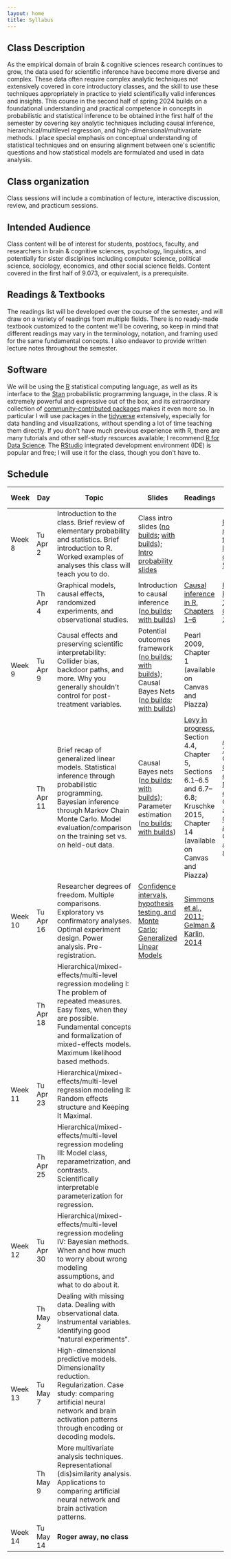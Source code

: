```yaml
---
layout: home
title: Syllabus
---
```


## Class Description

  As the empirical domain of brain & cognitive sciences research continues to grow, the data used for scientific inference have become more diverse and complex. These data often require complex analytic techniques not extensively covered in core introductory classes, and the skill to use these techniques appropriately in practice to yield scientifically valid inferences and insights. This course in the second half of spring 2024 builds on a foundational understanding and practical competence in concepts in probabilistic and statistical inference to be obtained inthe first half of the semester by covering key analytic techniques including causal inference, hierarchical/multilevel regression, and high-dimensional/multivariate methods. I place special emphasis on conceptual understanding of statistical techniques and on ensuring alignment between one's scientific questions and how statistical models are formulated and used in data analysis.


## Class organization

Class sessions will include a combination of lecture, interactive discussion, review, and practicum sessions.

## Intended Audience

Class content will be of interest for students, postdocs, faculty, and researchers in brain & cognitive sciences, psychology, linguistics, and potentially for sister disciplines including computer science, political science, sociology, economics, and other social science fields. Content covered in the first half of 9.073, or equivalent, is a prerequisite.

## Readings & Textbooks

The readings list will be developed over the course of the semester, and will draw on a variety of readings from multiple fields. There is no ready-made textbook customized to the content we'll be covering, so keep in mind that different readings may vary in the terminology, notation, and framing used for the same fundamental concepts. I also endeavor to provide written lecture notes throughout the semester.

## Software

We will be using the [R](https://www.r-project.org/) statistical computing language, as well as its interface to the [Stan](https://mc-stan.org/) probabilistic programming language, in the class. R is extremely powerful and expressive out of the box, and its extraordinary collection of [community-contributed packages](https://cran.r-project.org/) makes it even more so. In particular I will use packages in the [tidyverse](https://www.tidyverse.org/) extensively, especially for data handling and visualizations, without spending a lot of time teaching them directly. If you don't have much previous experience with R, there are many tutorials and other self-study resources available; I recommend [R for Data Science](https://r4ds.hadley.nz/). The [RStudio](https://posit.co/products/open-source/rstudio/) integrated development environment (IDE) is popular and free; I will use it for the class, though you don't have to.


## Schedule

<div style="text-align:center;">
<!--    <img src="{{ site.url }}{{ site.baseurl }}/assets/images/under_construction.jpg" alt="Statistical Inference in Brain & Cognitive Sciences, Spring 2024" style="width: 60%; max-width:300px; height:auto; padding-top:10px; padding-bottom:20px;"> -->
    </div>

| Week    | Day       | Topic                                                                                                                                                                                                                                 | Slides                                                                                                                                                                                                                                                                                                                                              | Readings                                                                                                                                                                                  | Related readings                                                                                                                                                                                                                                                                                                                                                                                                                             | Problem sets                                |
| ------- | --------- | ------------------------------------------------------------------------------------------------------------------------------------------------------------------------------------------------------------------------------------- | --------------------------------------------------------------------------------------------------------------------------------------------------------------------------------------------------------------------------------------------------------------------------------------------------------------------------------------------------- | ----------------------------------------------------------------------------------------------------------------------------------------------------------------------------------------- | -------------------------------------------------------------------------------------------------------------------------------------------------------------------------------------------------------------------------------------------------------------------------------------------------------------------------------------------------------------------------------------------------------------------------------------------- | ------------------------------------------- |
| Week 8  | Tu Apr 2  | Introduction to the class. Brief review of elementary probability and statistics. Brief introduction to R. Worked examples of analyses this class will teach you to do.                                                               | Class intro slides ([no builds](assets/slides/2024-04-02-keynote-intro-slides-no-builds.pdf); [with builds](assets/slides/2024-04-02-keynote-intro-slides-with-builds.pdf)); [Intro probability slides](assets/slides/2024-04-02-intro-probability-slides.pdf)                                                                                      |                                                                                                                                                                                           | [Probabilistic models in the study of language, chapters 2–5](https://www.mit.edu/~rplevy/pmsl_textbook/text.html)                                                                                                                                                                                                                                                                                                                           |                                             |
|         | Th Apr 4  | Graphical models, causal effects, randomized experiments, and observational studies.                                                                                                                                                  | Introduction to causal inference ([no builds](assets/slides/2024-04-04-intro-to-causal-inference-no-builds.pdf); [with builds](assets/slides/2024-04-04-intro-to-causal-inference-with-builds.pdf))                                                                                                                                                 | [Causal inference in R, Chapters 1–6](https://www.r-causal.org/)                                                                                                                          | [Hernan & Robins 2024, Chapters 1–3](https://www.hsph.harvard.edu/miguel-hernan/causal-inference-book/)                                                                                                                                                                                                                                                                                                                                      |                                             |
| Week 9  | Tu Apr 9  | Causal effects and preserving scientific interpretability: Collider bias, backdoor paths, and more. Why you generally shouldn't control for post-treatment variables.                                                                 | Potential outcomes framework ([no builds](assets/slides/2024-04-09-more-causal-inference-no-builds.pdf); [with builds](assets/slides/2024-04-09-more-causal-inference-with-builds.pdf)); Causal Bayes Nets ([no builds](assets/slides/2024-04-09-causal-Bayes-nets-no-builds.pdf); [with builds](2024-04-09-causal-Bayes-nets-with-builds.pdf))     | Pearl 2009, Chapter 1 (available on Canvas and Piazza)                                                                                                                                    |                                                                                                                                                                                                                                                                                                                                                                                                                                              | [Pset 1](assets/assignments/pset_1.pdf) out |
|         | Th Apr 11 | Brief recap of generalized linear models. Statistical inference through probabilistic programming. Bayesian inference through Markov Chain Monte Carlo. Model evaluation/comparison on the training set vs. on held-out data.         | Causal Bayes nets ([no builds](assets/slides/2024-04-11-causal-Bayes-nets-no-builds.pdf); [with builds](assets/slides/2024-04-11-causal-Bayes-nets-with-builds.pdf)); Parameter estimation ([no builds](assets/slides/2024-04-11-parameter-estimation-no-builds.pdf); [with builds](assets/slides/2024-04-11-parameter-estimation-with-builds.pdf)) | [Levy in progress](https://www.mit.edu/~rplevy/pmsl_textbook/text.html), Section 4.4, Chapter 5, Sections 6.1–6.5 and 6.7–6.8; Kruschke 2015, Chapter 14 (available on Canvas and Piazza) | [Agresti, 2015](https://www.google.com/books/edition/_/dgIzBgAAQBAJ?hl=en&gbpv=1&pg=PR11&dq=generalized+linear+models+agresti), Chapter 1; [Carpenter et al., 2017](http://stat.columbia.edu/~gelman/research/unpublished/stan-paper-revision-feb2015.pdf); [Nicenboim et al., 2024](https://vasishth.github.io/bayescogsci/book/), Chapters 4 and 10; [Gelman et al., 2020](https://users.aalto.fi/~ave/ROS.pdf), Chapter 4 and Parts 2 & 3 |                                             |
| Week 10 | Tu Apr 16 | Researcher degrees of freedom. Multiple comparisons. Exploratory vs confirmatory analyses. Optimal experiment design. Power analysis. Pre-registration.                                                                               | [Confidence intervals, hypothesis testing, and Monte Carlo](assets/slides/2024-04-16-confidence-intervals-hypothesis-testing-Monte-Carlo-with-builds.pdf); [Generalized Linear Models](assets/slides/2024-04-16-generalized-linear-models.pdf)                                                                                                      | [Simmons et al., 2011](https://journals.sagepub.com/doi/full/10.1177/0956797611417632); [Gelman & Karlin, 2014](https://journals.sagepub.com/doi/full/10.1177/1745691614551642)           |                                                                                                                                                                                                                                                                                                                                                                                                                                              | Pset 1 due; Pset 2 out                      |
|         | Th Apr 18 | Hierarchical/mixed-effects/multi-level regression modeling I: The problem of repeated measures. Easy fixes, when they are possible. Fundamental concepts and formalization of mixed-effects models. Maximum likelihood based methods. |                                                                                                                                                                                                                                                                                                                                                     |                                                                                                                                                                                           |                                                                                                                                                                                                                                                                                                                                                                                                                                              | [Pset 2](assets/assignments/pset_2.pdf) out |
| Week 11 | Tu Apr 23 | Hierarchical/mixed-effects/multi-level regression modeling II: Random effects structure and Keeping It Maximal.                                                                                                                       |                                                                                                                                                                                                                                                                                                                                                     |                                                                                                                                                                                           |                                                                                                                                                                                                                                                                                                                                                                                                                                              |                                             |
|         | Th Apr 25 | Hierarchical/mixed-effects/multi-level regression modeling III: Model class, reparametrization, and contrasts. Scientifically interpretable parameterization for regression.                                                          |                                                                                                                                                                                                                                                                                                                                                     |                                                                                                                                                                                           |                                                                                                                                                                                                                                                                                                                                                                                                                                              | Pset 3 out; Pset 2 due (Fri Apr 26)         |
| Week 12 | Tu Apr 30 | Hierarchical/mixed-effects/multi-level regression modeling IV: Bayesian methods. When and how much to worry about wrong modeling assumptions, and what to do about it.                                                                |                                                                                                                                                                                                                                                                                                                                                     |                                                                                                                                                                                           |                                                                                                                                                                                                                                                                                                                                                                                                                                              |                                             |
|         | Th May 2  | Dealing with missing data. Dealing with observational data. Instrumental variables. Identifying good "natural experiments".                                                                                                           |                                                                                                                                                                                                                                                                                                                                                     |                                                                                                                                                                                           |                                                                                                                                                                                                                                                                                                                                                                                                                                              | Pset 3 due; Pset 4 out                      |
| Week 13 | Tu May 7  | High-dimensional predictive models. Dimensionality reduction. Regularization. Case study: comparing artificial neural network and brain activation patterns through encoding or decoding models.                                      |                                                                                                                                                                                                                                                                                                                                                     |                                                                                                                                                                                           |                                                                                                                                                                                                                                                                                                                                                                                                                                              |                                             |
|         | Th May 9  | More multivariate analysis techniques. Representational (dis)similarity analysis. Applications to comparing artificial neural network and brain activation patterns.                                                                  |                                                                                                                                                                                                                                                                                                                                                     |                                                                                                                                                                                           |                                                                                                                                                                                                                                                                                                                                                                                                                                              | Pset 4 due                                  |
| Week 14 | Tu May 14 | **Roger away, no class**                                                                                                                                                                                                              |                                                                                                                                                                                                                                                                                                                                                     |                                                                                                                                                                                           |                                                                                                                                                                                                                                                                                                                                                                                                                                              | Final projects due                          |
